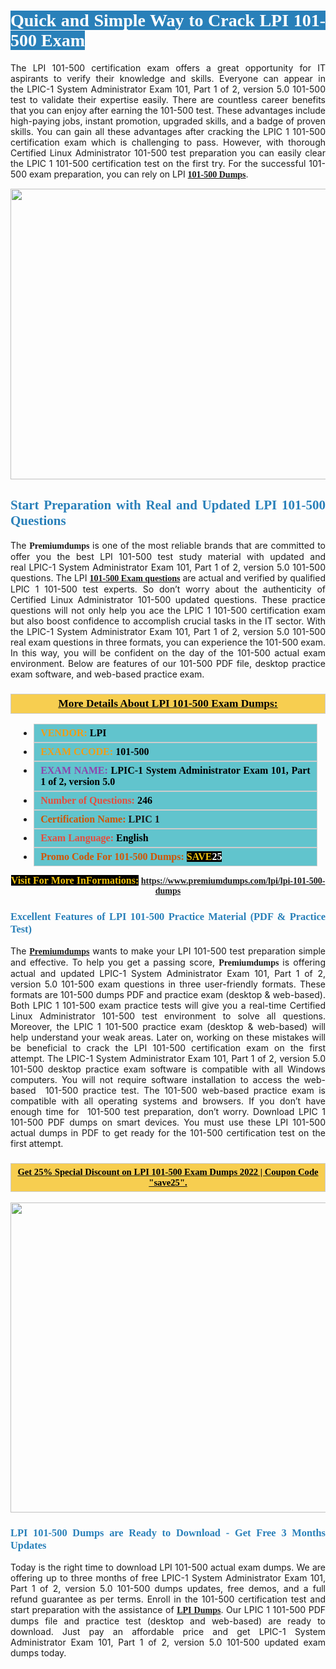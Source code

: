 <h1 style="text-align: justify;"><span style="color:#ffffff;"><span style="font-family:Georgia,serif;"><strong><span style="background-color:#2980b9;">Quick and Simple Way to Crack LPI 101-500 Exam</span></strong></span></span></h1>

<p style="text-align: justify;">The LPI 101-500 certification exam offers a great opportunity for IT aspirants to verify their knowledge and skills. Everyone can appear in the LPIC-1 System Administrator Exam 101, Part 1 of 2, version 5.0 101-500 test to validate their expertise easily. There are countless career benefits that you can enjoy after earning the 101-500 test. These advantages include high-paying jobs, instant promotion, upgraded skills, and a badge of proven skills. You can gain all these advantages after cracking the LPIC 1 101-500 certification exam which is challenging to pass. However, with thorough Certified Linux Administrator 101-500 test preparation you can easily clear the LPIC 1 101-500 certification test on the first try. For the successful 101-500 exam preparation, you can rely on LPI <span style="font-family:Georgia,serif;"><strong><a href="https://www.premiumdumps.com/lpi/lpi-101-500-dumps">101-500 Dumps</a></strong></span>.</p>

<p style="text-align: center;"><a href="https://www.premiumdumps.com/lpi/lpi-101-500-dumps"><img alt="" src="https://i.imgur.com/KJGzbJ2.jpeg" style="width: 700px; height: 465px;" /></a></p>

<h2 style="text-align: justify;"><span style="color:#2980b9;"><span style="font-family:Georgia,serif;"><strong>Start Preparation with Real and Updated LPI 101-500 Questions</strong></span></span></h2>

<p style="text-align: justify;">The <span style="font-size:14px;"><span style="font-family:Georgia,serif;"><strong>Premiumdumps</strong></span></span> is one of the most reliable brands that are committed to offer you the best LPI 101-500 test study material with updated and real LPIC-1 System Administrator Exam 101, Part 1 of 2, version 5.0 101-500 questions. The LPI <span style="font-family:Georgia,serif;"><strong><a href="https://www.premiumdumps.com/lpi/lpi-101-500-dumps">101-500 Exam questions</a></strong></span> are actual and verified by qualified LPIC 1 101-500 test experts. So don’t worry about the authenticity of Certified Linux Administrator 101-500 updated questions. These practice questions will not only help you ace the LPIC 1 101-500 certification exam but also boost confidence to accomplish crucial tasks in the IT sector. With the LPIC-1 System Administrator Exam 101, Part 1 of 2, version 5.0 101-500 real exam questions in three formats, you can experience the 101-500 exam. In this way, you will be confident on the day of the 101-500 actual exam environment. Below are features of our 101-500 PDF file, desktop practice exam software, and web-based practice exam.</p>

<h3 style="background: #f7ce50; border: 1px solid rgb(204, 204, 204); padding: 5px 10px; text-align: center;"><span style="font-family:Georgia,serif;"><u><u><span style="color:#000000;"><span style="font-size:11pt"><span style="line-height:normal"><b><span style="font-size:13.0pt"><span cambria="">More Details About LPI 101-500 Exam Dumps:</span></span></b></span></span></span></u></u></span></h3>

<ul>
	<li style="margin:0cm 10pt">
	<div style="background:#61c4cd; border: 1px solid rgb(204, 204, 204); padding: 5px 10px; text-align: justify;"><span style="font-family:Georgia,serif;"><span style="font-size:11pt"><span style="line-height:normal"><b><span style="font-size:12.0pt"><span new="" roman="" times=""><span style="color:#f39c12;">VENDOR:</span> <span style="color:#000000;">LPI</span></span></span></b></span></span></span></div>
	</li>
	<li style="margin:0cm 10pt">
	<div style="background: #61c4cd; border: 1px solid rgb(204, 204, 204); padding: 5px 10px; text-align: justify;"><span style="font-family:Georgia,serif;"><span style="font-size:11pt"><span style="line-height:normal"><b><span style="font-size:12.0pt"><span new="" roman="" times=""><span style="color:#f39c12;">EXAM CCODE:</span> <span style="color:#000000;">101-500</span></span></span></b></span></span></span></div>
	</li>
	<li style="margin:0cm 10pt">
	<div style="background: #61c4cd; border: 1px solid rgb(204, 204, 204); padding: 5px 10px; text-align: justify;"><span style="font-family:Georgia,serif;"><span style="font-size:11pt"><span style="line-height:normal"><b><span style="font-size:12.0pt"><span new="" roman="" times=""><span style="color:#8e44ad;">EXAM NAME:</span> <span style="color:#000000;">LPIC-1 System Administrator Exam 101, Part 1 of 2, version 5.0</span></span></span></b></span></span></span></div>
	</li>
	<li style="margin:0cm 10pt">
	<div style="background: #61c4cd; border: 1px solid rgb(204, 204, 204); padding: 5px 10px;"><span style="font-family:Georgia,serif;"><span style="font-size:11pt"><span style="line-height:normal"><b><span style="font-size:12.0pt"><span new="" roman="" times=""><span style="color:#e74c3c;">Number of Questions:</span><span style="color:#000000;"><span style="color:#f1c40f;"> </span>246</span></span></span></b></span></span></span></div>
	</li>
	<li style="margin:0cm 10pt">
	<div style="background: #61c4cd; border: 1px solid rgb(204, 204, 204); padding: 5px 10px; text-align: justify;"><span style="font-family:Georgia,serif;"><span style="font-size:11pt"><span style="line-height:normal"><b><span style="font-size:12.0pt"><span new="" roman="" times=""><span style="color:#d35400;">Certification Name:</span> LPIC 1</span></span></b></span></span></span></div>
	</li>
	<li style="margin:0cm 10pt">
	<div style="background: #61c4cd; border: 1px solid rgb(204, 204, 204); padding: 5px 10px; text-align: justify;"><span style="font-family:Georgia,serif;"><span style="font-size:11pt"><span style="line-height:normal"><b><span style="font-size:12.0pt"><span new="" roman="" times=""><span style="color:#e74c3c;">Exam Language:</span> <span style="color:#000000;">English</span></span></span></b></span></span></span></div>
	</li>
	<li style="margin:0cm 10pt">
	<div style="background: #61c4cd; border: 1px solid rgb(204, 204, 204); padding: 5px 10px;"><span style="font-family:Georgia,serif;"><span style="font-size:11pt"><span style="line-height:normal"><b><span style="font-size:12.0pt"><span new="" roman="" times=""><span style="color:#d35400;">Promo Code For 101-500 Dumps:</span><span style="color:#f1c40f;"> <span style="background-color:#000000;">SAVE</span></span><span style="color:#ffffff;"><span style="background-color:#000000;">25</span></span></span></span></b></span></span></span></div>
	</li>
</ul>

<p style="text-align: center;"><span style="font-family:Georgia,serif;"><strong><span style="font-size:16px;"><span style="color:#f1c40f;"><span style="background-color:#000000;">Visit For More InFormations:</span></span></span> <a href="https://www.premiumdumps.com/lpi/lpi-101-500-dumps">https://www.premiumdumps.com/lpi/lpi-101-500-dumps</a></strong></span></p>

<h3 style="text-align: justify;"><span style="color:#2980b9;"><span style="font-family:Georgia,serif;"><strong><strong><strong>Excellent Features of LPI 101-500 Practice Material (PDF & Practice Test)</strong></strong></strong></span></span></h3>

<p style="text-align: justify;">The <a href="https://www.premiumdumps.com/"><span style="font-size:14px;"><span style="font-family:Georgia,serif;"><strong>Premiumdumps</strong></span></span></a> wants to make your LPI 101-500 test preparation simple and effective. To help you get a passing score, <span style="font-size:14px;"><span style="font-family:Georgia,serif;"><strong>Premiumdumps </strong></span></span>is offering actual and updated LPIC-1 System Administrator Exam 101, Part 1 of 2, version 5.0 101-500 exam questions in three user-friendly formats. These formats are 101-500 dumps PDF and practice exam (desktop & web-based). Both LPIC 1 101-500 exam practice tests will give you a real-time Certified Linux Administrator 101-500 test environment to solve all questions. Moreover, the LPIC 1 101-500 practice exam (desktop & web-based) will help understand your weak areas. Later on, working on these mistakes will be beneficial to crack the LPI 101-500 certification exam on the first attempt. The LPIC-1 System Administrator Exam 101, Part 1 of 2, version 5.0 101-500 desktop practice exam software is compatible with all Windows computers. You will not require software installation to access the web-based  101-500 practice test. The 101-500 web-based practice exam is compatible with all operating systems and browsers. If you don’t have enough time for  101-500 test preparation, don’t worry. Download LPIC 1 101-500 PDF dumps on smart devices. You must use these LPI 101-500 actual dumps in PDF to get ready for the 101-500 certification test on the first attempt.</p>

<h3 style="background: rgb(247, 206, 80); border: 1px solid rgb(204, 204, 204); padding: 5px 10px; text-align: center;"><span style="font-family:Georgia,serif;"><u><span style="color:#000000;"><span style="font-size:11pt;"><span style="line-height:normal;"><b><span cambria="">Get 25% Special Discount on LPI 101-500 Exam Dumps 2022 | Coupon Code "save25".</span></b></span></span></span></u></span></h3>

<p style="text-align: center;"><strong><strong><a href="https://www.premiumdumps.com/lpi/lpi-101-500-dumps"><img alt="" src="https://i.imgur.com/lUqvVrJ.png" style="width: 867px; height: 496px;" /></a></strong></strong></p>

<h3 style="text-align: justify;"><strong><span style="color:#2980b9;"><span style="font-family:Georgia,serif;"><strong><strong><strong>LPI 101-500 Dumps are Ready to Download - Get Free 3 Months Updates</strong></strong></strong></span></span></strong></h3>

<p style="text-align: justify;">Today is the right time to download LPI 101-500 actual exam dumps. We are offering up to three months of free LPIC-1 System Administrator Exam 101, Part 1 of 2, version 5.0 101-500 dumps updates, free demos, and a full refund guarantee as per terms. Enroll in the 101-500 certification test and start preparation with the assistance of <span style="font-family:Georgia,serif;"><strong><a href="https://www.premiumdumps.com/lpi-exam-dumps">LPI Dumps</a></strong></span>. Our LPIC 1 101-500 PDF dumps file and practice test (desktop and web-based) are ready to download. Just pay an affordable price and get LPIC-1 System Administrator Exam 101, Part 1 of 2, version 5.0 101-500 updated exam dumps today.</p>
